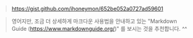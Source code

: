 > https://gist.github.com/ihoneymon/652be052a0727ad59601

> 영어지만, 조금 더 상세하게 마크다운 사용법을 안내하고 있는
"Markdown Guide (https://www.markdownguide.org/)" 를 보시는 것을 추천합니다. ^^